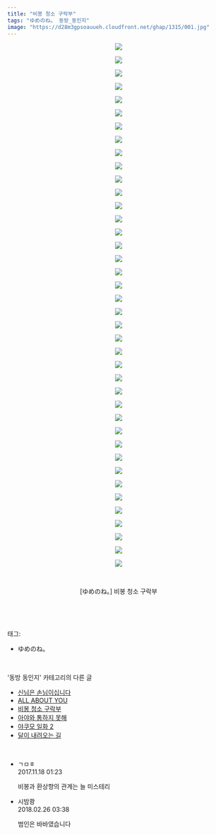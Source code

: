 ```yaml
---
title: "비봉 청소 구락부"
tags: "ゆめのね。 동방_동인지"
image: "https://d28m3gpsoauueh.cloudfront.net/ghap/1315/001.jpg"
---
```

<div class="article">
<p style="text-align: center; clear: none; float: none;"><img src="{{ site.imgserver4 }}/ghap/1315/001.jpg"/></p>
<p style="text-align: center; clear: none; float: none;"><img src="{{ site.imgserver4 }}/ghap/1315/002.jpg"/></p>
<p style="text-align: center; clear: none; float: none;"><img src="{{ site.imgserver4 }}/ghap/1315/003.jpg"/></p>
<p style="text-align: center; clear: none; float: none;"><img src="{{ site.imgserver4 }}/ghap/1315/004.jpg"/></p>
<p style="text-align: center; clear: none; float: none;"><img src="{{ site.imgserver4 }}/ghap/1315/005.jpg"/></p>
<p style="text-align: center; clear: none; float: none;"><img src="{{ site.imgserver4 }}/ghap/1315/006.jpg"/></p>
<p style="text-align: center; clear: none; float: none;"><img src="{{ site.imgserver4 }}/ghap/1315/007.jpg"/></p>
<p style="text-align: center; clear: none; float: none;"><img src="{{ site.imgserver4 }}/ghap/1315/008.jpg"/></p>
<p style="text-align: center; clear: none; float: none;"><img src="{{ site.imgserver4 }}/ghap/1315/009.jpg"/></p>
<p style="text-align: center; clear: none; float: none;"><img src="{{ site.imgserver4 }}/ghap/1315/010.jpg"/></p>
<p style="text-align: center; clear: none; float: none;"><img src="{{ site.imgserver4 }}/ghap/1315/011.jpg"/></p>
<p style="text-align: center; clear: none; float: none;"><img src="{{ site.imgserver4 }}/ghap/1315/012.jpg"/></p>
<p style="text-align: center; clear: none; float: none;"><img src="{{ site.imgserver4 }}/ghap/1315/013.jpg"/></p>
<p style="text-align: center; clear: none; float: none;"><img src="{{ site.imgserver4 }}/ghap/1315/014.jpg"/></p>
<p style="text-align: center; clear: none; float: none;"><img src="{{ site.imgserver4 }}/ghap/1315/015.jpg"/></p>
<p style="text-align: center; clear: none; float: none;"><img src="{{ site.imgserver4 }}/ghap/1315/016.jpg"/></p>
<p style="text-align: center; clear: none; float: none;"><img src="{{ site.imgserver4 }}/ghap/1315/017.jpg"/></p>
<p style="text-align: center; clear: none; float: none;"><img src="{{ site.imgserver4 }}/ghap/1315/018.jpg"/></p>
<p style="text-align: center; clear: none; float: none;"><img src="{{ site.imgserver4 }}/ghap/1315/019.jpg"/></p>
<p style="text-align: center; clear: none; float: none;"><img src="{{ site.imgserver4 }}/ghap/1315/020.jpg"/></p>
<p style="text-align: center; clear: none; float: none;"><img src="{{ site.imgserver4 }}/ghap/1315/021.jpg"/></p>
<p style="text-align: center; clear: none; float: none;"><img src="{{ site.imgserver4 }}/ghap/1315/022.jpg"/></p>
<p style="text-align: center; clear: none; float: none;"><img src="{{ site.imgserver4 }}/ghap/1315/023.jpg"/></p>
<p style="text-align: center; clear: none; float: none;"><img src="{{ site.imgserver4 }}/ghap/1315/024.jpg"/></p>
<p style="text-align: center; clear: none; float: none;"><img src="{{ site.imgserver4 }}/ghap/1315/025.jpg"/></p>
<p style="text-align: center; clear: none; float: none;"><img src="{{ site.imgserver4 }}/ghap/1315/026.jpg"/></p>
<p style="text-align: center; clear: none; float: none;"><img src="{{ site.imgserver4 }}/ghap/1315/027.jpg"/></p>
<p style="text-align: center; clear: none; float: none;"><img src="{{ site.imgserver4 }}/ghap/1315/028.jpg"/></p>
<p style="text-align: center; clear: none; float: none;"><img src="{{ site.imgserver4 }}/ghap/1315/029.jpg"/></p>
<p style="text-align: center; clear: none; float: none;"><img src="{{ site.imgserver4 }}/ghap/1315/030.jpg"/></p>
<p style="text-align: center; clear: none; float: none;"><img src="{{ site.imgserver4 }}/ghap/1315/031.jpg"/></p>
<p style="text-align: center; clear: none; float: none;"><img src="{{ site.imgserver4 }}/ghap/1315/032.jpg"/></p>
<p style="text-align: center; clear: none; float: none;"><img src="{{ site.imgserver4 }}/ghap/1315/033.jpg"/></p>
<p style="text-align: center; clear: none; float: none;"><img src="{{ site.imgserver4 }}/ghap/1315/034.jpg"/></p>
<p style="text-align: center; clear: none; float: none;"><img src="{{ site.imgserver4 }}/ghap/1315/035.jpg"/></p>
<p style="text-align: center; clear: none; float: none;"><img src="{{ site.imgserver4 }}/ghap/1315/036.jpg"/></p>
<p style="text-align: center; clear: none; float: none;"><img src="{{ site.imgserver4 }}/ghap/1315/037.jpg"/></p>
<p style="text-align: center; clear: none; float: none;"><img src="{{ site.imgserver4 }}/ghap/1315/038.jpg"/></p>
<p style="text-align: center; clear: none; float: none;"><img src="{{ site.imgserver4 }}/ghap/1315/039.jpg"/></p>
<p style="text-align: center; clear: none; float: none;"><img src="{{ site.imgserver4 }}/ghap/1315/040.jpg"/></p>
<p style="text-align: center; clear: none; float: none;"><br/></p>
<p style="text-align: center; clear: none; float: none;">[ゆめのね。] 비봉 청소 구락부</p>
<p><br/></p>
</div><br/>
<div class="tagTrail">
<p>태그: </p>
<ul>
<li>ゆめのね。</li>
</ul>
</div><br/>
<div class="another">
<p>'동방 동인지' 카테고리의 다른 글</p>
<ul>
<li><a href="/ghap_1317">신님은 손님이십니다</a></li>
<li><a href="/ghap_1316">ALL ABOUT YOU</a></li>
<li><a href="/ghap_1315">비봉 청소 구락부</a></li>
<li><a href="/ghap_1314">아야와 통하지 못해</a></li>
<li><a href="/ghap_1312">야쿠모 일화 2</a></li>
<li><a href="/ghap_1311">달이 내려오는 길</a></li>
</ul>
</div><br/>
<div class="cb_module cb_fluid">
<div class="cb_wrt cb_profile">
<div class="comment">
<ul>
<li class="cb_thumb_off" id="comment15131656">
<div class="cb_comment_area">
<div class="cb_info_area">
<div class="cb_section">
<span class="cb_nick_name">ㄱㅁㅎ</span>
</div>
<div class="cb_section">
<span class="cb_date">2017.11.18 01:23 </span>
</div>
</div>
<div class="cb_dsc_comment">
<p class="cb_dsc">
											비봉과 환상향의 관계는 늘 미스테리
										</p>
</div>
</div></li>
<li class="cb_thumb_off" id="comment15206818">
<div class="cb_comment_area">
<div class="cb_info_area">
<div class="cb_section">
<span class="cb_nick_name">시밤쾅</span>
</div>
<div class="cb_section">
<span class="cb_date">2018.02.26 03:38 </span>
</div>
</div>
<div class="cb_dsc_comment">
<p class="cb_dsc">
											범인은 바바였습니다
										</p>
</div>
</div></li>
</ul>
</div>
</div><!-- commentList close -->
</div><br/>
